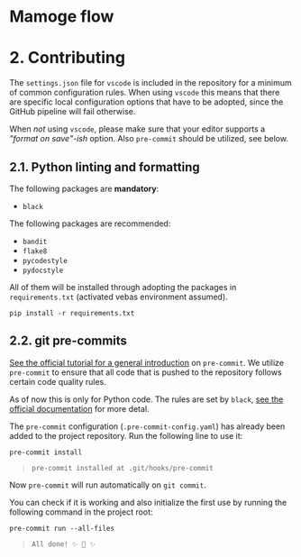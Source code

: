 # Mamoge flow

# 2. Contributing

The `settings.json` file for `vscode` is included in the repository for a minimum of common configuration rules. When using `vscode` this means that there are specific local configuration options that have to be adopted, since the GitHub pipeline will fail otherwise.

When *not* using `vscode`, please make sure that your editor supports a *"format on save"-ish* option. Also `pre-commit` should be utilized, see below.

## 2.1. Python linting and formatting

The following packages are **mandatory**:
- `black`

The following packages are recommended:
- `bandit`
- `flake8`
- `pycodestyle`
- `pydocstyle`

All of them will be installed through adopting the packages in `requirements.txt` (activated vebas environment assumed).
```console
pip install -r requirements.txt
```

## 2.2. git pre-commits

[See the official tutorial for a general introduction](https://pre-commit.com/index.html#intro) on `pre-commit`. We utilize `pre-commit` to ensure that all code that is pushed to the repository follows certain code quality rules.

As of now this is only for Python code. The rules are set by `black`, [see the official documentation](https://github.com/psf/black) for more detal.

The `pre-commit` configuration (`.pre-commit-config.yaml`) has already been added to the project repository. Run the following line to use it:
```console
pre-commit install
```
> `pre-commit installed at .git/hooks/pre-commit`

Now `pre-commit` will run automatically on `git commit`.

You can check if it is working and also initialize the first use by running the following command in the project root:
```console
pre-commit run --all-files
```
> `All done! ✨ 🍰 ✨`